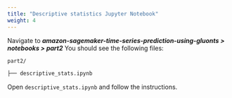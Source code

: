 ```yaml
---
title: "Descriptive statistics Jupyter Notebook"
weight: 4
---
```

Navigate to
***amazon-sagemaker-time-series-prediction-using-gluonts > notebooks > part2***
You should see the following files:

```bash
part2/

├── descriptive_stats.ipynb
```

Open `descriptive_stats.ipynb` and follow the instructions.
